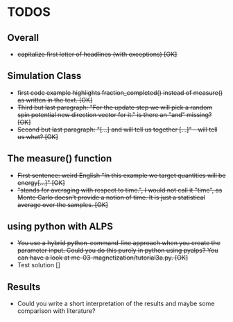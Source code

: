 # TODOS

## Overall
* ~~capitalize first letter of headlines (with exceptions) [OK]~~

## Simulation Class
* ~~first code example highlights fraction_completed() instead of measure() as written in the text. [OK]~~
* ~~Third but last paragraph: "For the update step we will pick a random spin potential new direction vector for it." is there an "and" missing? [OK]~~
* ~~Second but last paragraph: "[...] and will tell us together [...]" - will tell us what? [OK]~~

## The measure() function
* ~~First sentence: weird English "In this example we target quantities will be energy[...]" [OK]~~
* ~~"stands for averaging with respect to time.", I would not call it "time", as Monte Carlo doesn't provide a notion of time. It is just a statistical average over the samples. [OK]~~

## using python with ALPS
* ~~You use a hybrid python-command-line approach when you create the parameter input. Could you do this purely in python using pyalps? You can have a look at mc-03-magnetization/tutorial3a.py. [OK]~~
* Test solution []

## Results
* Could you write a short interpretation of the results and maybe some comparison with literature?
